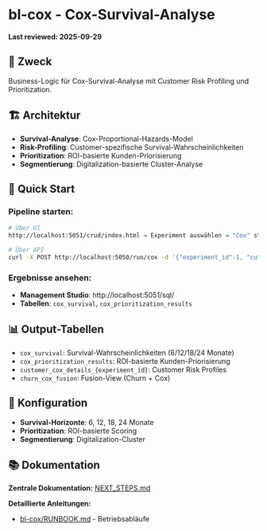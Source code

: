 # bl-cox - Cox-Survival-Analyse

**Last reviewed: 2025-09-29**

## 🎯 **Zweck**

Business-Logic für Cox-Survival-Analyse mit Customer Risk Profiling und Prioritization.

## 🏗️ **Architektur**

- **Survival-Analyse**: Cox-Proportional-Hazards-Model
- **Risk-Profiling**: Customer-spezifische Survival-Wahrscheinlichkeiten
- **Prioritization**: ROI-basierte Kunden-Priorisierung
- **Segmentierung**: Digitalization-basierte Cluster-Analyse

## 🚀 **Quick Start**

### **Pipeline starten:**
```bash
# Über UI
http://localhost:5051/crud/index.html → Experiment auswählen → "Cox" starten

# Über API
curl -X POST http://localhost:5050/run/cox -d '{"experiment_id":1, "cutoff_exclusive":"202501"}'
```

### **Ergebnisse ansehen:**
- **Management Studio**: http://localhost:5051/sql/
- **Tabellen**: `cox_survival`, `cox_prioritization_results`

## 📊 **Output-Tabellen**

- `cox_survival`: Survival-Wahrscheinlichkeiten (6/12/18/24 Monate)
- `cox_prioritization_results`: ROI-basierte Kunden-Priorisierung
- `customer_cox_details_{experiment_id}`: Customer Risk Profiles
- `churn_cox_fusion`: Fusion-View (Churn + Cox)

## 🔧 **Konfiguration**

- **Survival-Horizonte**: 6, 12, 18, 24 Monate
- **Prioritization**: ROI-basierte Scoring
- **Segmentierung**: Digitalization-Cluster

## 📚 **Dokumentation**

**Zentrale Dokumentation:** [NEXT_STEPS.md](../NEXT_STEPS.md)

**Detaillierte Anleitungen:**
- [bl-cox/RUNBOOK.md](RUNBOOK.md) - Betriebsabläufe
